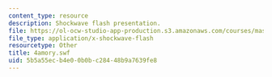 ```yaml
---
content_type: resource
description: Shockwave flash presentation.
file: https://ol-ocw-studio-app-production.s3.amazonaws.com/courses/mas-845-special-topics-in-cinematic-storytelling-spring-2004/5b5a55ecb4e00b0bc28448b9a7639fe8_4amory.swf
file_type: application/x-shockwave-flash
resourcetype: Other
title: 4amory.swf
uid: 5b5a55ec-b4e0-0b0b-c284-48b9a7639fe8
---
```

